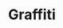 ---
title: Graffiti
crosslinks:
- youtubefactsbot
- Bombing
- graffhelp
- u_imguralbumbot
- streetart
- pics
- youtubot
- blackbookgraffiti
- anti_gif_bot
- dontdeadopeninside
- AtlantaGraffiti
- StreetArtPorn
- wheatpaste
- NotTimAndEric
- UpvotedBecauseGirl
- greece
- ATBGE
- penguins
- bombing
- john_yukis_bots
---